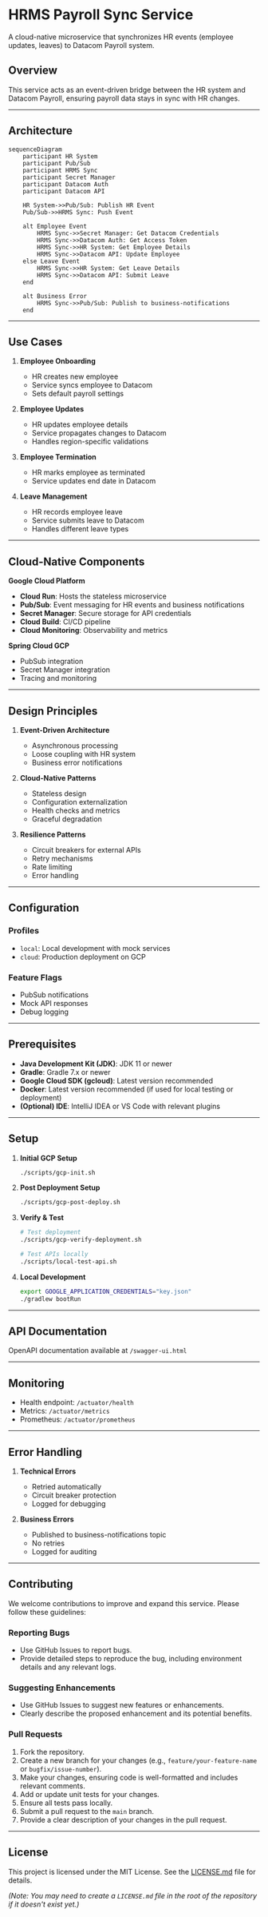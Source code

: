 # HRMS Payroll Sync Service

A cloud-native microservice that synchronizes HR events (employee updates, leaves) to Datacom Payroll system.

## Overview

This service acts as an event-driven bridge between the HR system and Datacom Payroll, ensuring payroll data stays in sync with HR changes.

---

## Architecture

```mermaid
sequenceDiagram
    participant HR System
    participant Pub/Sub
    participant HRMS Sync
    participant Secret Manager
    participant Datacom Auth
    participant Datacom API

    HR System->>Pub/Sub: Publish HR Event
    Pub/Sub->>HRMS Sync: Push Event
    
    alt Employee Event
        HRMS Sync->>Secret Manager: Get Datacom Credentials
        HRMS Sync->>Datacom Auth: Get Access Token
        HRMS Sync->>HR System: Get Employee Details
        HRMS Sync->>Datacom API: Update Employee
    else Leave Event
        HRMS Sync->>HR System: Get Leave Details
        HRMS Sync->>Datacom API: Submit Leave
    end

    alt Business Error
        HRMS Sync->>Pub/Sub: Publish to business-notifications
    end
```

---

## Use Cases

1. **Employee Onboarding**
   - HR creates new employee
   - Service syncs employee to Datacom
   - Sets default payroll settings

2. **Employee Updates**
   - HR updates employee details
   - Service propagates changes to Datacom
   - Handles region-specific validations

3. **Employee Termination**
   - HR marks employee as terminated
   - Service updates end date in Datacom

4. **Leave Management**
   - HR records employee leave
   - Service submits leave to Datacom
   - Handles different leave types

---

## Cloud-Native Components

**Google Cloud Platform**
- **Cloud Run**: Hosts the stateless microservice
- **Pub/Sub**: Event messaging for HR events and business notifications
- **Secret Manager**: Secure storage for API credentials
- **Cloud Build**: CI/CD pipeline
- **Cloud Monitoring**: Observability and metrics

**Spring Cloud GCP**
- PubSub integration
- Secret Manager integration
- Tracing and monitoring

---

## Design Principles

1. **Event-Driven Architecture**
   - Asynchronous processing
   - Loose coupling with HR system
   - Business error notifications

2. **Cloud-Native Patterns**
   - Stateless design
   - Configuration externalization
   - Health checks and metrics
   - Graceful degradation

3. **Resilience Patterns**
   - Circuit breakers for external APIs
   - Retry mechanisms
   - Rate limiting
   - Error handling

---

## Configuration

### Profiles
- `local`: Local development with mock services
- `cloud`: Production deployment on GCP

### Feature Flags
- PubSub notifications
- Mock API responses
- Debug logging

---

## Prerequisites

- **Java Development Kit (JDK)**: JDK 11 or newer
- **Gradle**: Gradle 7.x or newer
- **Google Cloud SDK (gcloud)**: Latest version recommended
- **Docker**: Latest version recommended (if used for local testing or deployment)
- **(Optional) IDE**: IntelliJ IDEA or VS Code with relevant plugins

---

## Setup

1. **Initial GCP Setup**
   ```bash
   ./scripts/gcp-init.sh
   ```
2. **Post Deployment Setup**
   ```bash
   ./scripts/gcp-post-deploy.sh
   ```

3. **Verify & Test**
   ```bash
   # Test deployment
   ./scripts/gcp-verify-deployment.sh

   # Test APIs locally
   ./scripts/local-test-api.sh
   ```

4. **Local Development**
   ```bash
   export GOOGLE_APPLICATION_CREDENTIALS="key.json"
   ./gradlew bootRun
   ```

---

## API Documentation

OpenAPI documentation available at `/swagger-ui.html`

---

## Monitoring

- Health endpoint: `/actuator/health`
- Metrics: `/actuator/metrics`
- Prometheus: `/actuator/prometheus`

---

## Error Handling

1. **Technical Errors**
   - Retried automatically
   - Circuit breaker protection
   - Logged for debugging

2. **Business Errors**
   - Published to business-notifications topic
   - No retries
   - Logged for auditing 

---

## Contributing

We welcome contributions to improve and expand this service. Please follow these guidelines:

### Reporting Bugs
- Use GitHub Issues to report bugs.
- Provide detailed steps to reproduce the bug, including environment details and any relevant logs.

### Suggesting Enhancements
- Use GitHub Issues to suggest new features or enhancements.
- Clearly describe the proposed enhancement and its potential benefits.

### Pull Requests
1. Fork the repository.
2. Create a new branch for your changes (e.g., `feature/your-feature-name` or `bugfix/issue-number`).
3. Make your changes, ensuring code is well-formatted and includes relevant comments.
4. Add or update unit tests for your changes.
5. Ensure all tests pass locally.
6. Submit a pull request to the `main` branch.
7. Provide a clear description of your changes in the pull request.

---

## License

This project is licensed under the MIT License. See the [LICENSE.md](LICENSE.md) file for details.

*(Note: You may need to create a `LICENSE.md` file in the root of the repository if it doesn't exist yet.)*
